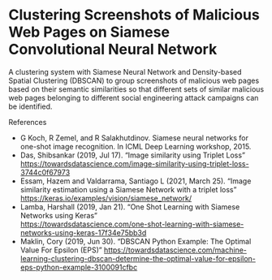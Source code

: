 # Clustering Screenshots of Malicious Web Pages on Siamese Convolutional Neural Network

A clustering system with Siamese Neural Network and Density-based Spatial Clustering (DBSCAN) to group screenshots of malicious web pages based on their semantic similarities so that different sets of similar malicious web pages belonging to different social engineering attack campaigns can be identified.


References
- G Koch, R Zemel, and R Salakhutdinov. Siamese neural networks for one-shot image recognition. In ICML Deep Learning workshop, 2015. 
- Das, Shibsankar (2019, Jul 17). “Image similarity using Triplet Loss” \
https://towardsdatascience.com/image-similarity-using-triplet-loss-3744c0f67973
- Essam, Hazem and Valdarrama, Santiago L (2021, March 25). “Image similarity estimation using a Siamese Network with a triplet loss” 
https://keras.io/examples/vision/siamese_network/
- Lamba, Harshall (2019, Jan 21). “One Shot Learning with Siamese Networks using Keras” \
https://towardsdatascience.com/one-shot-learning-with-siamese-networks-using-keras-17f34e75bb3d
- Maklin, Cory (2019, Jun 30). “DBSCAN Python Example: The Optimal Value For Epsilon (EPS)” https://towardsdatascience.com/machine-learning-clustering-dbscan-determine-the-optimal-value-for-epsilon-eps-python-example-3100091cfbc

